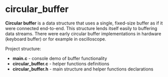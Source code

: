 # circular_buffer

**Circular buffer** is a data structure that uses a single, fixed-size buffer as if it were connected end-to-end. 
This structure lends itself easily to buffering data streams.
There were early circular buffer implementations in hardware (keyboard buffer) or for example in oscilloscope.

Project structure:
- **main.c** - console demo of buffer functionality
- **circular_buffer.c** - helper functions definitions
- **circular_buffer.h** - main structure and helper functions declarations

